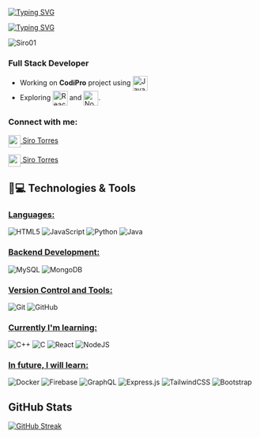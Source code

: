 <a href="https://git.io/typing-svg"><img src="https://readme-typing-svg.herokuapp.com?font=Fira+Code&weight=600&size=30&duration=3000&pause=5000&color=851c73&center=true&vCenter=true&width=1000&lines=Hey+there%2C+I'm+Siro+Torres" alt="Typing SVG" /></a>

<a href="https://git.io/typing-svg"><img src="https://readme-typing-svg.herokuapp.com?font=Fira+Code&weight=400&size=25&duration=3000&pause=5000&color=32A8BBFF&center=true&vCenter=true&width=1000&lines=A+passionate+frontend+and+backend+developer+from+Argentina" alt="Typing SVG" /></a>
  
<p align="left"> 
  <img src="https://komarev.com/ghpvc/?username=Siro01&label=Profile%20views&base=1230&abbreviated=true&color=252da1&style=for-the-badge" alt="Siro01" /> 
</p>
  <h3> Full Stack Developer </h3>
  
  - Working on **CodiPro** project using <span><img src="https://img.shields.io/badge/java-%23ED8B00.svg?style=for-the-badge&logo=openjdk&logoColor=white" alt="Java logo" title="Java" height="30" align=center /></span>
  - Exploring <span><img src="https://img.shields.io/badge/React-20232A?style=for-the-badge&logo=react&logoColor=61DAFB" alt="ReactJS logo" title="ReactJS" height="30" align="center"/></span> and <span><img src="https://img.shields.io/badge/Node.js-339933?style=for-the-badge&logo=nodedotjs&logoColor=white" alt="Node.js logo" title="Node.js" height="30" align="center" /></span>.

<h3 align="left">Connect with me:</h3>

<a href="https://www.linkedin.com/in/siro-torres/"><img align="center" width="25px" src="https://img.icons8.com/?size=100&id=xuvGCOXi8Wyg&format=png&color=000000"> Siro Torres</a>

<a href="https://mail.google.com/mail/?view=cm&fs=1&to=sirooo444@gmail.com"><img align="center" width="25px" src="https://img.icons8.com/?size=100&id=qyRpAggnV0zH&format=png&color=000000"> Siro Torres</a>


## 🚀💻 Technologies & Tools

### <u>Languages:</u>

![HTML5](https://img.shields.io/badge/html5-%23E34F26.svg?style=for-the-badge&logo=html5&logoColor=white)
![JavaScript](https://img.shields.io/badge/javascript-%23323330.svg?style=for-the-badge&logo=javascript&logoColor=%23F7DF1E)
![Python](https://img.shields.io/badge/python-3670A0?style=for-the-badge&logo=python&logoColor=ffdd54)
![Java](https://img.shields.io/badge/java-%23ED8B00.svg?style=for-the-badge&logo=openjdk&logoColor=white)

### <u>Backend Development:</u>

![MySQL](https://img.shields.io/badge/mysql-4479A1.svg?style=for-the-badge&logo=mysql&logoColor=white)
![MongoDB](https://img.shields.io/badge/MongoDB-%234ea94b.svg?style=for-the-badge&logo=mongodb&logoColor=white)

### <u>Version Control and Tools:</u>

![Git](https://img.shields.io/badge/git-%23F05033.svg?style=for-the-badge&logo=git&logoColor=white)
![GitHub](https://img.shields.io/badge/github-%23121011.svg?style=for-the-badge&logo=github&logoColor=white)

### <u>Currently I'm learning:</u>

![C++](https://img.shields.io/badge/c++-%2300599C.svg?style=for-the-badge&logo=c%2B%2B&logoColor=white)
![C](https://img.shields.io/badge/c-%2300599C.svg?style=for-the-badge&logo=c&logoColor=white)
![React](https://img.shields.io/badge/react-%2320232a.svg?style=for-the-badge&logo=react&logoColor=%2361DAFB)
![NodeJS](https://img.shields.io/badge/node.js-6DA55F?style=for-the-badge&logo=node.js&logoColor=white)

### <u>In future, I will learn:</u>

![Docker](https://img.shields.io/badge/docker-%230db7ed.svg?style=for-the-badge&logo=docker&logoColor=white)
![Firebase](https://img.shields.io/badge/firebase-a08021?style=for-the-badge&logo=firebase&logoColor=ffcd34)
![GraphQL](https://img.shields.io/badge/-GraphQL-E10098?style=for-the-badge&logo=graphql&logoColor=white)
![Express.js](https://img.shields.io/badge/express.js-%23404d59.svg?style=for-the-badge&logo=express&logoColor=%2361DAFB)
![TailwindCSS](https://img.shields.io/badge/tailwindcss-%2338B2AC.svg?style=for-the-badge&logo=tailwind-css&logoColor=white)
![Bootstrap](https://img.shields.io/badge/bootstrap-%238511FA.svg?style=for-the-badge&logo=bootstrap&logoColor=white)

## GitHub Stats

[![GitHub Streak](https://github-readme-streak-stats.herokuapp.com?user=Siro01&theme=midnight-purple&date_format=j%20M%5B%20Y%5D&card_width=500&card_height=200&fire=EB6D00)](https://git.io/streak-stats)

